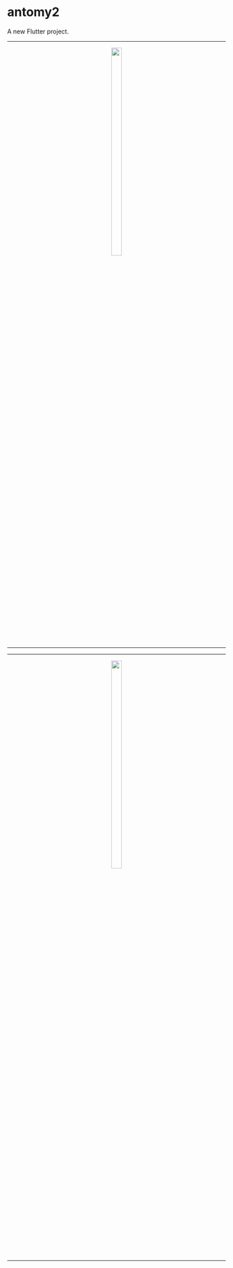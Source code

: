 # antomy2

A new Flutter project.



<hr>
<p align ="center">
  
  <a href ="https://github.com/Avesh6754/antomy2/tree/master/lib">
  <img src="https://github.com/Avesh6754/antomy2/assets/149478146/315b1d7e-3a46-413d-b3b8-ba60d859826d" width="22%" Height="35%">
  </a>
  </p>
<hr>

<hr>
<p align ="center">
  
  <img src="https://github.com/Avesh6754/antomy2/assets/149478146/3e82ac73-035f-4994-a787-a3fb94795f19" width="22%" Height="35%">
  </a>
  </p>
<hr>


